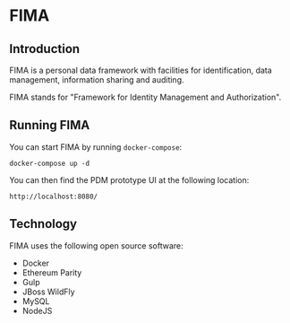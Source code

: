 # FIMA
## Introduction

FIMA is a personal data framework with facilities for identification, data management, information sharing and auditing.

FIMA stands for "Framework for Identity Management and Authorization".

## Running FIMA

You can start FIMA by running `docker-compose`:

    docker-compose up -d

You can then find the PDM prototype UI at the following location:

    http://localhost:8080/

## Technology

FIMA uses the following open source software:

* Docker
* Ethereum Parity
* Gulp
* JBoss WildFly
* MySQL
* NodeJS

